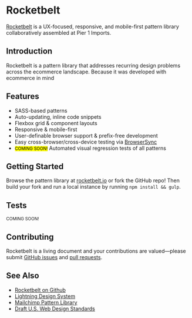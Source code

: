 Rocketbelt
==========
[Rocketbelt](http://rocketbelt.io) is a UX-focused, responsive, and mobile-first pattern library collaboratively assembled at Pier 1 Imports.

Introduction
------------
Rocketbelt is a pattern library that addresses recurring design problems across the ecommerce landscape. Because it was developed with ecommerce in mind

Features
--------
* SASS-based patterns
* Auto-updating, inline code snippets
* Flexbox grid & component layouts
* Responsive & mobile-first
* User-definable browser support & prefix-free development
* Easy cross-browser/cross-device testing via [BrowserSync](https://www.browsersync.io/)
* <small><mark>COMING SOON!</mark></small> Automated visual regression tests of all patterns

Getting Started
---------------
Browse the pattern library at [rocketbelt.io](http://rocketbelt.io) or fork the GitHub repo! Then build your fork and run a local instance by running `npm install && gulp`.

Tests
-----
<small>COMING SOON!</small>

Contributing
------------
Rocketbelt is a living document and your contributions are valued—please submit [GitHub issues](https://github.com/pier1/rocketbelt/issues) and [pull requests](https://github.com/pier1/rocketbelt/pulls).

See Also
--------
* [Rocketbelt on Github](https://github.com/Pier1/rocketbelt)
* [Lightning Design System](https://www.lightningdesignsystem.com/)
* [Mailchimp Pattern Library](https://ux.mailchimp.com)
* [Draft U.S. Web Design Standards](https://standards.usa.gov/)


<!-- Dev, Creative, Content Production, Copyediting -->

<!--
Solution that addresses recurring design problems
Strive to be comprehensive, well-documented
Living document
Out in the open, collaborative
Clarity of design decisions
Shared Vocabulary, Shared understanding - shared UI language - communication issues
Reusability/Efficiency
Maintainability
Consistency in experience - the experience is the brand
Rapid UIs - both design & dev - building blocks to quickly build potentially complicated interactions
Rapid prototyping
Reduced page weight
Cross-device testing
-->
